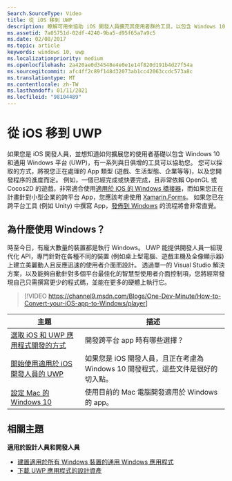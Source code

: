 ```yaml
---
Search.SourceType: Video
title: 從 iOS 移到 UWP
description: 瞭解可用來協助 iOS 開發人員擴充其使用者群的工具，以包含 Windows 10 和通用 Windows 平臺 (UWP) 。
ms.assetid: 7a05751d-02df-4240-9ba5-d95f65a7a9c5
ms.date: 02/08/2017
ms.topic: article
keywords: windows 10, uwp
ms.localizationpriority: medium
ms.openlocfilehash: 2a420ae0d34548e4e0e1e14f820d191b4d27f54a
ms.sourcegitcommit: afc4ff2c89f148d32073ab1cc42063ccdc573a8c
ms.translationtype: MT
ms.contentlocale: zh-TW
ms.lasthandoff: 01/11/2021
ms.locfileid: "98104489"
---
```

# <a name="move-from-ios-to-uwp"></a>從 iOS 移到 UWP

如果您是 iOS 開發人員，並想知道如何擴展您的使用者基礎以包含 Windows 10 和通用 Windows 平台 (UWP)，有一系列與日俱增的工具可以協助您。 您可以採取的方式，將視您正在處理的 App 類型 (遊戲、生活型態、企業等等)，以及您開發程序的進度而定。 例如，一個已經完成或快要完成，且非常依賴 OpenGL 或 Cocos2D 的遊戲，非常適合使用[適用於 iOS 的 Windows 橋接器](https://github.com/microsoft/WinObjC)，而如果您正在計畫針對小型企業的跨平台 App，您應該考慮使用 [Xamarin.Forms](/xamarin/xamarin-forms/)。 如果您已在跨平台工具 (例如 Unity) 中撰寫 App，[發佈到 Windows](https://blogs.unity3d.com/2015/09/09/windows-10-universal-apps-in-unity-5-2/) 的流程將會非常直覺。

## <a name="why-windows"></a>為什麼使用 Windows？

時至今日，有龐大數量的裝置都是執行 Windows。 UWP 能提供開發人員一組現代化 API，專門針對在各種不同的裝置 (例如桌上型電腦、遊戲主機及全像顯示器) 上建立美麗動人且反應迅速的使用者介面而設計。 透過單一的 Visual Studio 解決方案，以及能夠自動針對多個平台最佳化的智慧型使用者介面控制項，您將經常發現自己只需撰寫更少的程式碼，並能在更多的硬體上執行它。

> [!VIDEO https://channel9.msdn.com/Blogs/One-Dev-Minute/How-to-Convert-your-iOS-app-to-Windows/player]

| 主題 | 描述 |
|-------|-------------|
| [選取 iOS 和 UWP 應用程式開發的方式](selecting-an-approach-to-ios-and-uwp-app-development.md) | 開發跨平台 app 時有哪些選擇？ |
| [開始使用適用於 iOS 開發人員的 UWP](getting-started-with-uwp-for-ios-developers.md) | 如果您是 iOS 開發人員，且正在考慮為 Windows 10 開發程式，這些文件是很好的切入點。 |
| [設定 Mac 的 Windows 10](setting-up-your-mac-with-windows-10.md) | 使用目前的 Mac 電腦開發適用於 Windows 的 app。 |

## <a name="related-topics"></a>相關主題

**適用於設計人員和開發人員**
* [建置適用於所有 Windows 裝置的通用 Windows 應用程式](../get-started/universal-application-platform-guide.md)
* [下載 UWP 應用程式的設計資產](../design/downloads/index.md)
